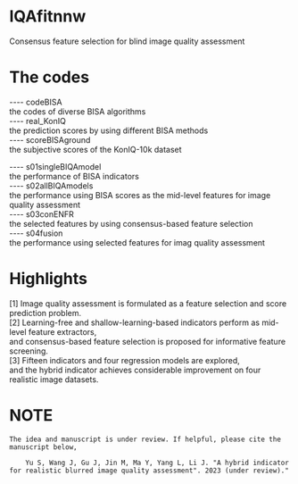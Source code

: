 
# IQAfitnnw
Consensus feature selection for blind image quality assessment


# The codes

  ---- codeBISA  
          the codes of diverse BISA algorithms  
  ---- real_KonIQ  
          the prediction scores by using different BISA methods  
  ---- scoreBISAground  
          the subjective scores of the KonIQ-10k dataset  

  ---- s01singleBIQAmodel  
          the performance of BISA indicators  
  ---- s02allBIQAmodels  
          the performance using BISA scores as the mid-level features for image quality assessment  
  ---- s03conENFR  
          the selected features by using consensus-based feature selection  
  ---- s04fusion  
          the performance using selected features for imag quality assessment  

# Highlights
  [1] Image quality assessment is formulated as a feature selection and score prediction problem.   
  [2] Learning-free and shallow-learning-based indicators perform as mid-level feature extractors,   
          and consensus-based feature selection is proposed for informative feature screening.  
  [3] Fifteen indicators and four regression models are explored,   
          and the hybrid indicator achieves considerable improvement on four realistic image datasets.  

# NOTE
    The idea and manuscript is under review. If helpful, please cite the manuscript below,  
    
        Yu S, Wang J, Gu J, Jin M, Ma Y, Yang L, Li J. "A hybrid indicator for realistic blurred image quality assessment". 2023 (under review)."  
